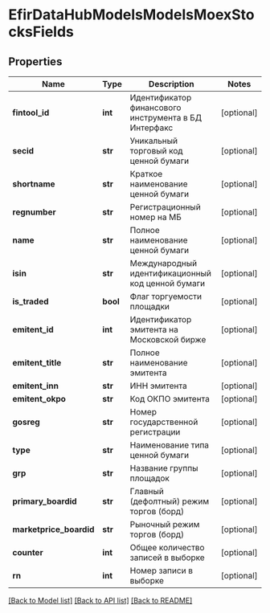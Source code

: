 # EfirDataHubModelsModelsMoexStocksFields

## Properties
Name | Type | Description | Notes
------------ | ------------- | ------------- | -------------
**fintool_id** | **int** | Идентификатор финансового инструмента в БД Интерфакс | [optional] 
**secid** | **str** | Уникальный торговый код ценной бумаги | [optional] 
**shortname** | **str** | Краткое наименование ценной бумаги | [optional] 
**regnumber** | **str** | Регистрационный номер на МБ | [optional] 
**name** | **str** | Полное наименование ценной бумаги | [optional] 
**isin** | **str** | Международный идентификационный код ценной бумаги | [optional] 
**is_traded** | **bool** | Флаг торгуемости площадки | [optional] 
**emitent_id** | **int** | Идентификатор эмитента на Московской бирже | [optional] 
**emitent_title** | **str** | Полное наименование эмитента | [optional] 
**emitent_inn** | **str** | ИНН эмитента | [optional] 
**emitent_okpo** | **str** | Код ОКПО эмитента | [optional] 
**gosreg** | **str** | Номер государственной регистрации | [optional] 
**type** | **str** | Наименование типа ценной бумаги | [optional] 
**grp** | **str** | Название группы площадок | [optional] 
**primary_boardid** | **str** | Главный (дефолтный) режим торгов (борд) | [optional] 
**marketprice_boardid** | **str** | Рыночный режим торгов (борд) | [optional] 
**counter** | **int** | Общее количество записей в выборке | [optional] 
**rn** | **int** | Номер записи в выборке | [optional] 

[[Back to Model list]](../README.md#documentation-for-models) [[Back to API list]](../README.md#documentation-for-api-endpoints) [[Back to README]](../README.md)


